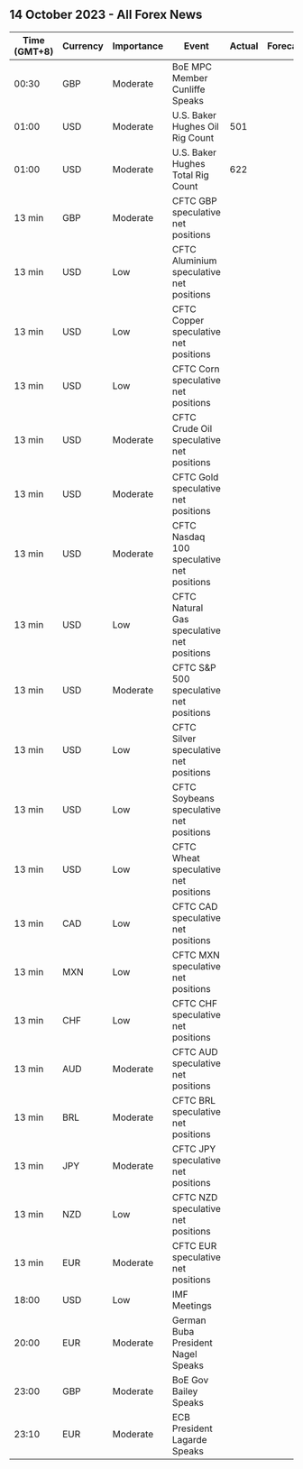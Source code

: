 ## 14 October 2023 - All Forex News

| Time (GMT+8) | Currency | Importance | Event | Actual | Forecast | Previous |
|------|----------|------------|-------|--------|----------|----------|
| 00:30 | GBP | Moderate | BoE MPC Member Cunliffe Speaks |  |  |  |
| 01:00 | USD | Moderate | U.S. Baker Hughes Oil Rig Count | 501 |  | 497 |
| 01:00 | USD | Moderate | U.S. Baker Hughes Total Rig Count | 622 |  | 619 |
| 13 min | GBP | Moderate | CFTC GBP speculative net positions |  |  | -6.7K |
| 13 min | USD | Low | CFTC Aluminium speculative net positions |  |  | 5.8K |
| 13 min | USD | Low | CFTC Copper speculative net positions |  |  | -21.9K |
| 13 min | USD | Low | CFTC Corn speculative net positions |  |  | -107.5K |
| 13 min | USD | Moderate | CFTC Crude Oil speculative net positions |  |  | 349.6K |
| 13 min | USD | Moderate | CFTC Gold speculative net positions |  |  | 91.2K |
| 13 min | USD | Moderate | CFTC Nasdaq 100 speculative net positions |  |  | 1.4K |
| 13 min | USD | Low | CFTC Natural Gas speculative net positions |  |  | -79.2K |
| 13 min | USD | Moderate | CFTC S&P 500 speculative net positions |  |  | -73.2K |
| 13 min | USD | Low | CFTC Silver speculative net positions |  |  | 15.3K |
| 13 min | USD | Low | CFTC Soybeans speculative net positions |  |  | 22.5K |
| 13 min | USD | Low | CFTC Wheat speculative net positions |  |  | -61.3K |
| 13 min | CAD | Low | CFTC CAD speculative net positions |  |  | -40.2K |
| 13 min | MXN | Low | CFTC MXN speculative net positions |  |  | 64.5K |
| 13 min | CHF | Low | CFTC CHF speculative net positions |  |  | -16.7K |
| 13 min | AUD | Moderate | CFTC AUD speculative net positions |  |  | -82.0K |
| 13 min | BRL | Moderate | CFTC BRL speculative net positions |  |  | 16.6K |
| 13 min | JPY | Moderate | CFTC JPY speculative net positions |  |  | -114.0K |
| 13 min | NZD | Low | CFTC NZD speculative net positions |  |  | -7.7K |
| 13 min | EUR | Moderate | CFTC EUR speculative net positions |  |  | 78.9K |
| 18:00 | USD | Low | IMF Meetings |  |  |  |
| 20:00 | EUR | Moderate | German Buba President Nagel Speaks |  |  |  |
| 23:00 | GBP | Moderate | BoE Gov Bailey Speaks |  |  |  |
| 23:10 | EUR | Moderate | ECB President Lagarde Speaks |  |  |  |
